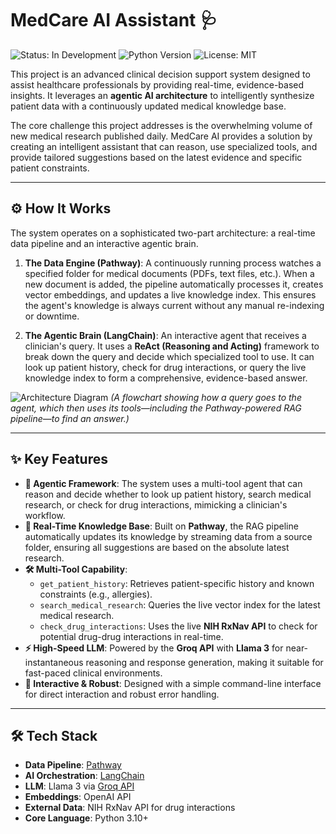 # MedCare AI Assistant 🩺

![Status: In Development](https://img.shields.io/badge/status-in_development-orange)
![Python Version](https://img.shields.io/badge/python-3.10+-blue.svg)
![License: MIT](https://img.shields.io/badge/License-MIT-yellow.svg)

This project is an advanced clinical decision support system designed to assist healthcare professionals by providing real-time, evidence-based insights. It leverages an **agentic AI architecture** to intelligently synthesize patient data with a continuously updated medical knowledge base.

The core challenge this project addresses is the overwhelming volume of new medical research published daily. MedCare AI provides a solution by creating an intelligent assistant that can reason, use specialized tools, and provide tailored suggestions based on the latest evidence and specific patient constraints.

---

## ⚙️ How It Works

The system operates on a sophisticated two-part architecture: a real-time data pipeline and an interactive agentic brain.

1.  **The Data Engine (Pathway)**: A continuously running process watches a specified folder for medical documents (PDFs, text files, etc.). When a new document is added, the pipeline automatically processes it, creates vector embeddings, and updates a live knowledge index. This ensures the agent's knowledge is always current without any manual re-indexing or downtime.

2.  **The Agentic Brain (LangChain)**: An interactive agent that receives a clinician's query. It uses a **ReAct (Reasoning and Acting)** framework to break down the query and decide which specialized tool to use. It can look up patient history, check for drug interactions, or query the live knowledge index to form a comprehensive, evidence-based answer.

![Architecture Diagram](https://i.imgur.com/your-architecture-diagram.png) 
*(A flowchart showing how a query goes to the agent, which then uses its tools—including the Pathway-powered RAG pipeline—to find an answer.)*

---

## ✨ Key Features

-   **🧠 Agentic Framework**: The system uses a multi-tool agent that can reason and decide whether to look up patient history, search medical research, or check for drug interactions, mimicking a clinician's workflow.
-   **🚀 Real-Time Knowledge Base**: Built on **Pathway**, the RAG pipeline automatically updates its knowledge by streaming data from a source folder, ensuring all suggestions are based on the absolute latest research.
-   **🛠️ Multi-Tool Capability**:
    -   `get_patient_history`: Retrieves patient-specific history and known constraints (e.g., allergies).
    -   `search_medical_research`: Queries the live vector index for the latest medical research.
    -   `check_drug_interactions`: Uses the live **NIH RxNav API** to check for potential drug-drug interactions in real-time.
-   **⚡ High-Speed LLM**: Powered by the **Groq API** with **Llama 3** for near-instantaneous reasoning and response generation, making it suitable for fast-paced clinical environments.
-   **🤖 Interactive & Robust**: Designed with a simple command-line interface for direct interaction and robust error handling.

---

## 🛠️ Tech Stack

-   **Data Pipeline**: [Pathway](https://github.com/pathwaycom/pathway)
-   **AI Orchestration**: [LangChain](https://www.langchain.com/)
-   **LLM**: Llama 3 via [Groq API](https://groq.com/)
-   **Embeddings**: OpenAI API
-   **External Data**: NIH RxNav API for drug interactions
-   **Core Language**: Python 3.10+